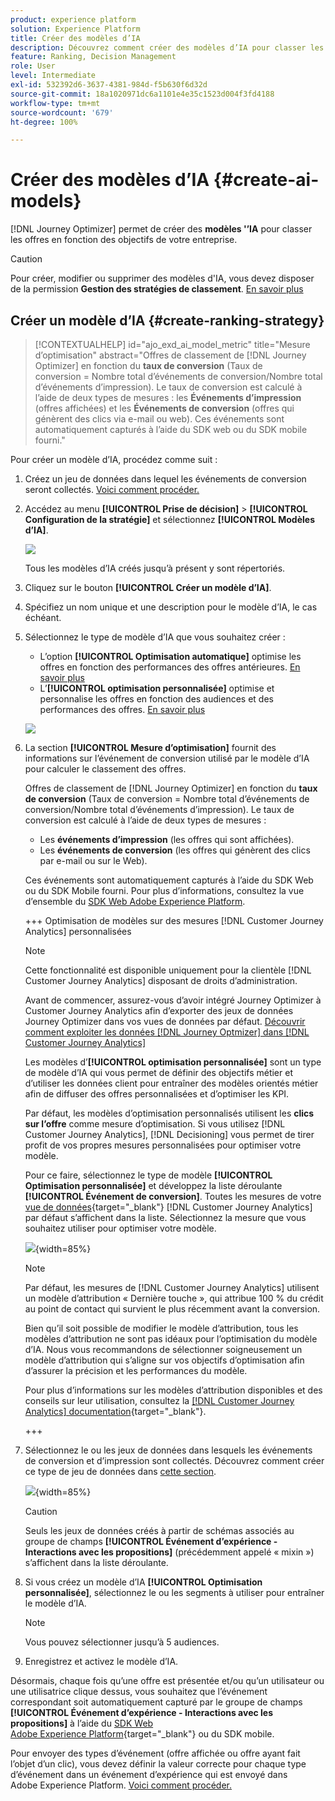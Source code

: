 ```yaml
---
product: experience platform
solution: Experience Platform
title: Créer des modèles d’IA
description: Découvrez comment créer des modèles d’IA pour classer les offres.
feature: Ranking, Decision Management
role: User
level: Intermediate
exl-id: 532392d6-3637-4381-984d-f5b630f6d32d
source-git-commit: 18a1020971dc6a1101e4e35c1523d004f3fd4188
workflow-type: tm+mt
source-wordcount: '679'
ht-degree: 100%

---
```


# Créer des modèles d’IA {#create-ai-models}

[!DNL Journey Optimizer] permet de créer des **modèles &#39;’IA** pour classer les offres en fonction des objectifs de votre entreprise.

>[!CAUTION]
>
>Pour créer, modifier ou supprimer des modèles d&#39;IA, vous devez disposer de la permission **Gestion des stratégies de classement**. [En savoir plus](../../administration/high-low-permissions.md#manage-ranking-strategies)

## Créer un modèle d’IA {#create-ranking-strategy}

>[!CONTEXTUALHELP]
>id="ajo_exd_ai_model_metric"
>title="Mesure d’optimisation"
>abstract="Offres de classement de [!DNL Journey Optimizer] en fonction du **taux de conversion** (Taux de conversion = Nombre total d’événements de conversion/Nombre total d’événements d’impression). Le taux de conversion est calculé à l’aide de deux types de mesures : les **Événements d’impression** (offres affichées) et les **Événements de conversion** (offres qui génèrent des clics via e-mail ou web). Ces événements sont automatiquement capturés à l’aide du SDK web ou du SDK mobile fourni."

Pour créer un modèle d’IA, procédez comme suit :

1. Créez un jeu de données dans lequel les événements de conversion seront collectés. [Voici comment procéder.](../data-collection/create-dataset.md)

1. Accédez au menu **[!UICONTROL Prise de décision]** > **[!UICONTROL Configuration de la stratégie]** et sélectionnez **[!UICONTROL Modèles d’IA]**.

   ![](../assets/ai-model-list.png)

   Tous les modèles d’IA créés jusqu’à présent y sont répertoriés.

1. Cliquez sur le bouton **[!UICONTROL Créer un modèle d’IA]**.

1. Spécifiez un nom unique et une description pour le modèle d’IA, le cas échéant.

1. Sélectionnez le type de modèle d’IA que vous souhaitez créer :

   * L’option **[!UICONTROL Optimisation automatique]** optimise les offres en fonction des performances des offres antérieures. [En savoir plus](auto-optimization-model.md)
   * L’**[!UICONTROL optimisation personnalisée]** optimise et personnalise les offres en fonction des audiences et des performances des offres. [En savoir plus](personalized-optimization-model.md)

   ![](../assets/ai-model-types.png)

1. La section **[!UICONTROL Mesure d’optimisation]** fournit des informations sur l’événement de conversion utilisé par le modèle d’IA pour calculer le classement des offres.

   Offres de classement de [!DNL Journey Optimizer] en fonction du **taux de conversion** (Taux de conversion = Nombre total d’événements de conversion/Nombre total d’événements d’impression). Le taux de conversion est calculé à l’aide de deux types de mesures :
   * Les **événements d’impression** (les offres qui sont affichées).
   * Les **événements de conversion** (les offres qui génèrent des clics par e-mail ou sur le Web).

   Ces événements sont automatiquement capturés à l’aide du SDK Web ou du SDK Mobile fourni. Pour plus d’informations, consultez la vue d’ensemble du [SDK Web Adobe Experience Platform](https://experienceleague.adobe.com//docs/experience-platform/edge/home.html?lang=fr).

   +++ Optimisation de modèles sur des mesures [!DNL Customer Journey Analytics] personnalisées

   >[!NOTE]
   >
   >Cette fonctionnalité est disponible uniquement pour la clientèle [!DNL Customer Journey Analytics] disposant de droits d’administration.
   >
   >Avant de commencer, assurez-vous d’avoir intégré Journey Optimizer à Customer Journey Analytics afin d’exporter des jeux de données Journey Optimizer dans vos vues de données par défaut. [Découvrir comment exploiter les données  [!DNL Journey Optmizer]  dans  [!DNL Customer Journey Analytics]](../../reports/cja-ajo.md)

   Les modèles d’**[!UICONTROL optimisation personnalisée]** sont un type de modèle d’IA qui vous permet de définir des objectifs métier et d’utiliser les données client pour entraîner des modèles orientés métier afin de diffuser des offres personnalisées et d’optimiser les KPI.

   Par défaut, les modèles d’optimisation personnalisés utilisent les **clics sur l’offre** comme mesure d’optimisation. Si vous utilisez [!DNL Customer Journey Analytics], [!DNL Decisioning] vous permet de tirer profit de vos propres mesures personnalisées pour optimiser votre modèle.

   Pour ce faire, sélectionnez le type de modèle **[!UICONTROL Optimisation personnalisée]** et développez la liste déroulante **[!UICONTROL Événement de conversion]**. Toutes les mesures de votre [vue de données](https://experienceleague.adobe.com/fr/docs/analytics-platform/using/cja-dataviews/data-views){target="_blank"} [!DNL Customer Journey Analytics] par défaut s’affichent dans la liste. Sélectionnez la mesure que vous souhaitez utiliser pour optimiser votre modèle.

   ![](../assets/ai-model-custom-metrics.png){width=85%}

   >[!NOTE]
   >
   >Par défaut, les mesures de [!DNL Customer Journey Analytics] utilisent un modèle d’attribution « Dernière touche », qui attribue 100 % du crédit au point de contact qui survient le plus récemment avant la conversion.
   >
   >Bien qu’il soit possible de modifier le modèle d’attribution, tous les modèles d’attribution ne sont pas idéaux pour l’optimisation du modèle d’IA. Nous vous recommandons de sélectionner soigneusement un modèle d’attribution qui s’aligne sur vos objectifs d’optimisation afin d’assurer la précision et les performances du modèle.
   >
   >Pour plus d’informations sur les modèles d’attribution disponibles et des conseils sur leur utilisation, consultez la [[!DNL Customer Journey Analytics] documentation](https://experienceleague.adobe.com/fr/docs/analytics-platform/using/cja-dataviews/component-settings/attribution){target="_blank"}.

   +++

1. Sélectionnez le ou les jeux de données dans lesquels les événements de conversion et d’impression sont collectés. Découvrez comment créer ce type de jeu de données dans [cette section](../data-collection/create-dataset.md).

   ![](../assets/ai-model-datasets.png){width=85%}

   >[!CAUTION]
   >
   >Seuls les jeux de données créés à partir de schémas associés au groupe de champs **[!UICONTROL Événement d’expérience - Interactions avec les propositions]** (précédemment appelé « mixin ») s’affichent dans la liste déroulante.

1. Si vous créez un modèle d’IA **[!UICONTROL Optimisation personnalisée]**, sélectionnez le ou les segments à utiliser pour entraîner le modèle d’IA.

   <!--➡️ [Discover this feature in video](#video)-->

   >[!NOTE]
   >
   >Vous pouvez sélectionner jusqu’à 5 audiences.

1. Enregistrez et activez le modèle d’IA.

<!--At this point, you must have:

* created the AI model,
* defined which type of event you want to capture - offer displayed (impression) and/or offer clicked (conversion),
* and in which dataset you want to collect the event data.-->

Désormais, chaque fois quʼune offre est présentée et/ou qu’un utilisateur ou une utilisatrice clique dessus, vous souhaitez que lʼévénement correspondant soit automatiquement capturé par le groupe de champs **[!UICONTROL Événement dʼexpérience - Interactions avec les propositions]** à lʼaide du [SDK Web Adobe Experience Platform](https://experienceleague.adobe.com/docs/experience-platform/edge/web-sdk-faq.html?lang=fr#what-is-adobe-experience-platform-web-sdk%3F){target="_blank"} ou du SDK mobile.

Pour envoyer des types d’événement (offre affichée ou offre ayant fait l’objet d’un clic), vous devez définir la valeur correcte pour chaque type d’événement dans un événement d’expérience qui est envoyé dans Adobe Experience Platform. [Voici comment procéder.](../data-collection/schema-requirement.md)

<!--
## How-to video {#video}

Learn how to create a personalized optimization model and how to apply it to a decision.

>[!VIDEO](https://video.tv.adobe.com/v/3419954?quality=12)-->
